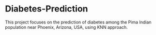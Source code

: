 # Diabetes-Prediction
This project focuses on the prediction of diabetes among the Pima Indian population near Phoenix, Arizona, USA, using KNN approach.
